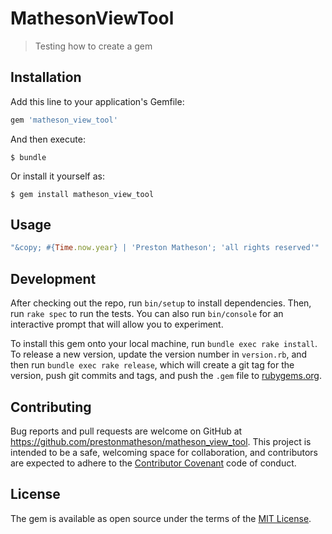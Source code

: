 # MathesonViewTool

> Testing how to create a gem

## Installation

Add this line to your application's Gemfile:

```ruby
gem 'matheson_view_tool'
```

And then execute:

    $ bundle

Or install it yourself as:

    $ gem install matheson_view_tool

## Usage

```ruby
"&copy; #{Time.now.year} | 'Preston Matheson'; 'all rights reserved'"
```

## Development

After checking out the repo, run `bin/setup` to install dependencies. Then, run `rake spec` to run the tests. You can also run `bin/console` for an interactive prompt that will allow you to experiment.

To install this gem onto your local machine, run `bundle exec rake install`. To release a new version, update the version number in `version.rb`, and then run `bundle exec rake release`, which will create a git tag for the version, push git commits and tags, and push the `.gem` file to [rubygems.org](https://rubygems.org).

## Contributing

Bug reports and pull requests are welcome on GitHub at https://github.com/prestonmatheson/matheson_view_tool. This project is intended to be a safe, welcoming space for collaboration, and contributors are expected to adhere to the [Contributor Covenant](http://contributor-covenant.org) code of conduct.


## License

The gem is available as open source under the terms of the [MIT License](http://opensource.org/licenses/MIT).

